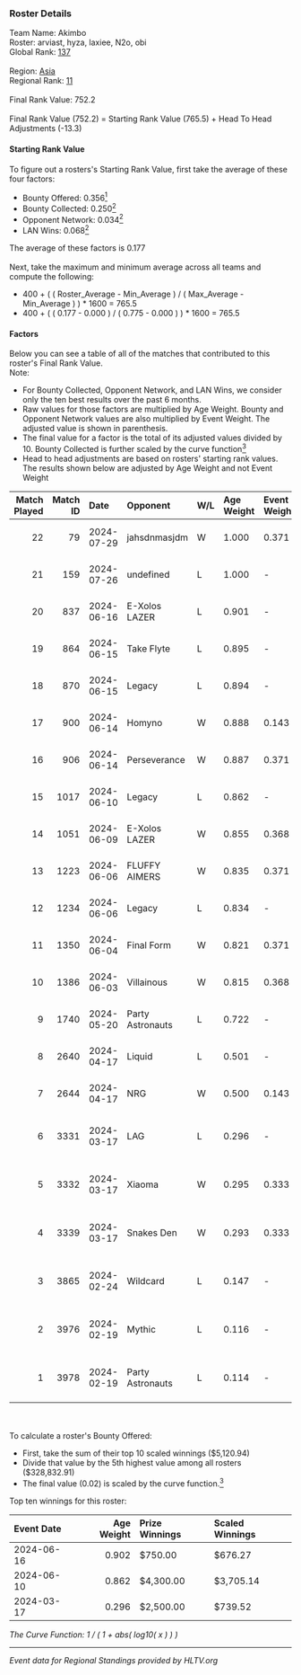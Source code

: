 ### Roster Details<br />
Team Name: Akimbo<br />
Roster: arviast, hyza, laxiee, N2o, obi<br />
Global Rank: [137](../standings_global.md)<br />
<br />
Region: [Asia]( ../standings_asia.md)<br />
Regional Rank: [11]( ../standings_asia.md)<br />
<br />
Final Rank Value:  752.2<br />
<br />
Final Rank Value (752.2) = Starting Rank Value (765.5) + Head To Head Adjustments (-13.3)<br />

#### Starting Rank Value<br />
To figure out a rosters's Starting Rank Value, first take the average of these four factors:<br />
- Bounty Offered: 0.356[<sup>1</sup>](#table2)
- Bounty Collected: 0.250[<sup>2</sup>](#table1)
- Opponent Network: 0.034[<sup>2</sup>](#table1)
- LAN Wins: 0.068[<sup>2</sup>](#table1)

The average of these factors is 0.177<br />
<br />
Next, take the maximum and minimum average across all teams and compute the following:<br />
- 400 + ( ( Roster_Average - Min_Average ) / ( Max_Average - Min_Average ) ) * 1600 = 765.5
- 400 + ( ( 0.177 - 0.000 ) / ( 0.775 - 0.000 ) ) * 1600 = 765.5


#### Factors<br />
Below you can see a table of all of the matches that contributed to this roster's Final Rank Value.<br />
Note:<br />

- For Bounty Collected, Opponent Network, and LAN Wins, we consider only the ten best results over the past 6 months.
- Raw values for those factors are multiplied by Age Weight. Bounty and Opponent Network values are also multiplied by Event Weight. The adjusted value is shown in parenthesis.
- The final value for a factor is the total of its adjusted values divided by 10. Bounty Collected is further scaled by the curve function[<sup>3</sup>](#curveFunction)
- Head to head adjustments are based on rosters' starting rank values. The results shown below are adjusted by Age Weight and not Event Weight
<span id="table1"></span><br />


| Match Played | Match ID | Date       | Opponent         | W/L | Age Weight | Event Weight | Bounty Collected | Opponent Network | LAN Wins  | H2H Adj. | Roster                                 |
| -: | -: | :- | :- | :- | :- | :- | :- | :- | :- | -: | :- |
|           22 |       79 | 2024-07-29 | jahsdnmasjdm     | W   | 1.000      | 0.371        | 0.000 (0.000)    | 0.000 (0.000)    | 0 (0.000) |     3.68 | arviast, hyza, laxiee, N2o, obi        |
|           21 |      159 | 2024-07-26 | undefined        | L   | 1.000      | -            | -                | -                | -         |   -24.46 | hyza, kmrn, laxiee, N2o, obi           |
|           20 |      837 | 2024-06-16 | E-Xolos LAZER    | L   | 0.901      | -            | -                | -                | -         |   -13.75 | calamity, kralz , laxiee, N2o, obi     |
|           19 |      864 | 2024-06-15 | Take Flyte       | L   | 0.895      | -            | -                | -                | -         |   -18.28 | calamity, kralz , laxiee, N2o, obi     |
|           18 |      870 | 2024-06-15 | Legacy           | L   | 0.894      | -            | -                | -                | -         |    -6.18 | calamity, kralz , laxiee, N2o, obi     |
|           17 |      900 | 2024-06-14 | Homyno           | W   | 0.888      | 0.143        | 0.008 (0.001)    | 0.160 (0.020)    | 0 (0.000) |     9.20 | calamity, kralz , laxiee, N2o, obi     |
|           16 |      906 | 2024-06-14 | Perseverance     | W   | 0.887      | 0.371        | 0.004 (0.001)    | 0.248 (0.081)    | 0 (0.000) |    11.87 | calamity, kralz , laxiee, N2o, obi     |
|           15 |     1017 | 2024-06-10 | Legacy           | L   | 0.862      | -            | -                | -                | -         |    -5.81 | calamity, kralz , laxiee, N2o, obi     |
|           14 |     1051 | 2024-06-09 | E-Xolos LAZER    | W   | 0.855      | 0.368        | 0.011 (0.003)    | 0.347 (0.109)    | 0 (0.000) |    12.33 | calamity, kralz , laxiee, N2o, obi     |
|           13 |     1223 | 2024-06-06 | FLUFFY AIMERS    | W   | 0.835      | 0.371        | 0.003 (0.001)    | 0.233 (0.072)    | 0 (0.000) |    10.21 | calamity, kralz , laxiee, N2o, obi     |
|           12 |     1234 | 2024-06-06 | Legacy           | L   | 0.834      | -            | -                | -                | -         |    -5.65 | calamity, kralz , laxiee, N2o, obi     |
|           11 |     1350 | 2024-06-04 | Final Form       | W   | 0.821      | 0.371        | 0.003 (0.001)    | 0.066 (0.020)    | 0 (0.000) |     8.64 | calamity, kralz , laxiee, N2o, obi     |
|           10 |     1386 | 2024-06-03 | Villainous       | W   | 0.815      | 0.368        | 0.003 (0.001)    | 0.000 (0.000)    | 0 (0.000) |     5.69 | calamity, kralz , laxiee, N2o, obi     |
|            9 |     1740 | 2024-05-20 | Party Astronauts | L   | 0.722      | -            | -                | -                | -         |    -6.30 | calamity, kralz , laxiee, N2o, obi     |
|            8 |     2640 | 2024-04-17 | Liquid           | L   | 0.501      | -            | -                | -                | -         |    -0.32 | calamity, kralz , laxiee, N2o, obi     |
|            7 |     2644 | 2024-04-17 | NRG              | W   | 0.500      | 0.143        | 0.020 (0.001)    | 0.519 (0.037)    | 0 (0.000) |    10.13 | calamity, kralz , laxiee, N2o, obi     |
|            6 |     3331 | 2024-03-17 | LAG              | L   | 0.296      | -            | -                | -                | -         |    -3.42 | arviast, C4LLM3SU3, calamity, N2o, obi |
|            5 |     3332 | 2024-03-17 | Xiaoma           | W   | 0.295      | 0.333        | 0.001 (0.000)    | 0.011 (0.001)    | 1 (0.295) |     2.14 | arviast, C4LLM3SU3, calamity, N2o, obi |
|            4 |     3339 | 2024-03-17 | Snakes Den       | W   | 0.293      | 0.333        | 0.000 (0.000)    | 0.000 (0.000)    | 1 (0.293) |     1.08 | arviast, C4LLM3SU3, calamity, N2o, obi |
|            3 |     3865 | 2024-02-24 | Wildcard         | L   | 0.147      | -            | -                | -                | -         |    -1.45 | C4LLM3SU3, calamity, laxiee, N2o, obi  |
|            2 |     3976 | 2024-02-19 | Mythic           | L   | 0.116      | -            | -                | -                | -         |    -1.64 | C4LLM3SU3, calamity, laxiee, N2o, obi  |
|            1 |     3978 | 2024-02-19 | Party Astronauts | L   | 0.114      | -            | -                | -                | -         |    -1.00 | C4LLM3SU3, calamity, laxiee, N2o, obi  |

<br />
<span id="table2"></span><br />
To calculate a roster's Bounty Offered:<br />

- First, take the sum of their top 10 scaled winnings ($5,120.94)
- Divide that value by the 5th highest value among all rosters ($328,832.91)
- The final value (0.02) is scaled by the curve function.[<sup>3</sup>](#curveFunction)

Top ten winnings for this roster:<br />

| Event Date | Age Weight | Prize Winnings | Scaled Winnings |
| :- | -: | :- | :- |
| 2024-06-16 |      0.902 | $750.00        | $676.27         |
| 2024-06-10 |      0.862 | $4,300.00      | $3,705.14       |
| 2024-03-17 |      0.296 | $2,500.00      | $739.52         |


<span id="curveFunction"></span>_The Curve Function: 1 / ( 1 + abs( log10( x ) ) )_<br />

---
_Event data for Regional Standings provided by HLTV.org_<br />
